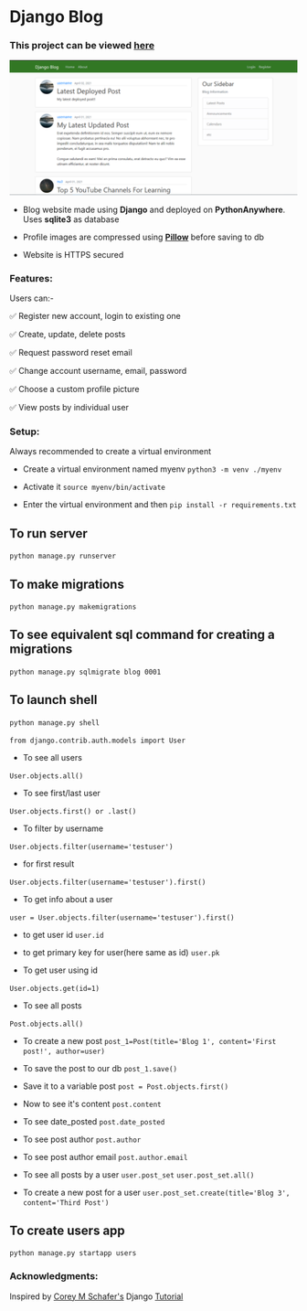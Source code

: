 # Django Blog

### This project can be viewed [here](https://djangoblog0.pythonanywhere.com/)

![](django_blog.png)


* Blog website made using **Django** and deployed on **PythonAnywhere**. Uses **sqlite3** as database

* Profile images are compressed using [**Pillow**](https://pypi.org/project/Pillow/) before saving to db

* Website is HTTPS secured

### Features:

Users can:-

:white_check_mark: Register new account, login to existing one

:white_check_mark: Create, update, delete posts

:white_check_mark: Request password reset email

:white_check_mark: Change account username, email, password

:white_check_mark: Choose a custom profile picture

:white_check_mark: View posts by individual user



### Setup:

Always recommended to create a virtual environment

* Create a virtual environment named myenv
```python3 -m venv ./myenv```

* Activate it
```source myenv/bin/activate```

* Enter the virtual environment and then
```pip install -r requirements.txt```

## To run server

```python manage.py runserver```

## To make migrations

```python manage.py makemigrations```

## To see equivalent sql command for creating a migrations

```python manage.py sqlmigrate blog 0001```

## To launch shell

```python manage.py shell```

```from django.contrib.auth.models import User```

* To see all users

```User.objects.all()```

* To see first/last user

```User.objects.first() or .last()```

* To filter by username

```User.objects.filter(username='testuser')```

* for first result

```User.objects.filter(username='testuser').first()```

* To get info about a user

```user = User.objects.filter(username='testuser').first()```

- to get user id
```user.id```

- to get primary key for user(here same as id)
```user.pk```

* To get user using id

```User.objects.get(id=1)```

* To see all posts

```Post.objects.all()```

* To create a new post
```post_1=Post(title='Blog 1', content='First post!', author=user)```

* To save the post to our db
```post_1.save()```

* Save it to a variable post
```post = Post.objects.first()```

* Now to see it's content
```post.content```

* To see date_posted
```post.date_posted```

* To see post author
```post.author```

* To see post author email
```post.author.email```

* To see all posts by a user
```user.post_set```
```user.post_set.all()```

* To create a new post for a user
```user.post_set.create(title='Blog 3', content='Third Post')```

## To create users app
```python manage.py startapp users```


### Acknowledgments:

Inspired by [Corey M Schafer's](https://www.youtube.com/channel/UCCezIgC97PvUuR4_gbFUs5g) Django [Tutorial](https://www.youtube.com/playlist?list=PL-osiE80TeTtoQCKZ03TU5fNfx2UY6U4p)
